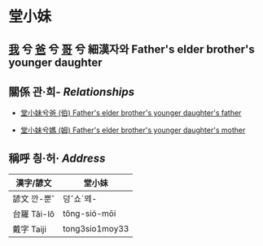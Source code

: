 # 堂小妹
## [我](member1.md) 兮 [爸](member2.md) 兮 [哥](member10.md) 兮 細漢자와 Father's elder brother's younger daughter

## 關係 관·희- _Relationships_

- [堂小妹兮爸 (伯) Father's elder brother's younger daughter's father](member10.md)

- [堂小妹兮媽 (姆) Father's elder brother's younger daughter's mother](member33.md)



## 稱呼 칑·허· _Address_

漢字/諺文 | 堂小妹
--- | ---
諺文 깐-뿐ˆ | 덩ˆ쇼ˊᄆᆀ-
台羅 Tâi-lô | tông-sió-mōi
戴字 Taiji | tong3sio1moy33


